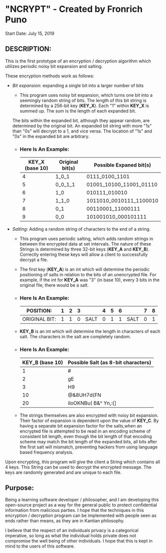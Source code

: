 <h1>"NCRYPT" - Created by Fronrich Puno</h1>

Start Date: July 15, 2019

<h2>DESCRIPTION:</h2>

This is the first prototype of an encryption / decryption algorithm which
utilizes periodic noisy bit expansion and salting.

These encryption methods work as follows:

* *Bit expansion*: expanding a single bit into a larger number of bits

	* This program uses noisy bit expansion, which turns one bit into a
	seemingly random string of bits. The length of this bit string is determined
	by a 256-bit key (**KEY_X**). Each "1" within **KEY_X** is summed up. The
	sum is the length of each expanded bit.

	The bits within the expanded bit, although they appear random, are determined
	by the original bit. An expanded bit string with more "1s" than "0s" will decrypt
	to a 1, and vice versa. The location of "1s" and "0s" in the expanded bit
	are arbitrary.
	

	* <h3>Here Is An Example:</h3>

		KEY_X (base 10) | Original bit(s) | Possible Expaned bit(s)
		----------------|-----------------|-
		4 | 1_0_1 | 0111_0100_1101
		5 | 0_0_1_1 | 01001_10100_11001_01110
		6 | 1_0	| 010111_010010
		7 | 1_1_0 | 1011010_0010111_1100010
		8 | 0_1 | 00110001_11000111
		9 | 0_0	| 101001010_000101111

* *Salting*: Adding a random string of characters to the end of a string.

	* This program uses periodic salting, which adds random strings
	in between the encrypted data at set intervals. The nature of these
	Strings is determined by three 32-bit keys (**KEY_A** and **KEY_B**). Correctly
	entering these keys will allow a client to successfully decrypt a file.

	* The first key (**KEY_A**) is an int which will determine the periodic positioning
	of salts in relation to the bits of an unencrypted file. For example, if the
	int for **KEY_A** was "3" (in base 10), every 3 bits in the original file, there would
	be a salt.
	
	* <h3>Here Is An Example:</h3>
	
		POSITION: | 1 | 2 | 3 |  | 4 | 5 | 6 |   | 7 | 8 |
		--------- | - | - | - | - | - | - | - | - | - | - |
		ORIGINAL BIT: | 1 | 1 | 0 | SALT | 0 | 1 | 1 | SALT | 0 | 1 |

	* **KEY_B** is an int which will determine the length in characters of each salt.
	The characters in the salt are completely random.

	* <h3>Here Is An Example:</h3>
		
		KEY_B (base 10)	| Possible Salt (as 8-bit characters)
		----------------|-
		1 | #
		2 | gE
		3 | H9
		10 | @&8UH7d(FN
		20 | iIoOKNBu( B&^ Yn,:{]

	* The strings themselves are also encrypted with noisy bit expansion.
	Their factor of expansion is dependent upon the value of **KEY_C**.
	By having a separate bit expansion factor for the salts,when an encrypted file
	is attempted to be read in an encoding scheme of consistent bit length,
	even though the bit length of that encoding scheme may match the bit length of the
	expanded bits, all bits after the first salt will mismatch, preventing hackers from
	using language based frequency analysis.

Upon encrypting, this program will give the client a String which contains all 4 keys.
This String can be used to decrypt the encrypted message. The keys are randomly generated
and are unique to each file.

<h2>Purpose:</h2>

Being a learning software developer / philosopher, and I am developing this open-source
project as a way for the general public to protect confidential information from malicious
parties. I hope that the techniques in this encryption / decryption program can be
implemented with people seen as ends rather than means, as they are in Kantian philosophy.

I believe that the respect of an individuals privacy is a categorical imperative, so long as
what the individual holds private does not compromise the well being of other individuals.
I hope that this is kept in mind to the users of this software.
